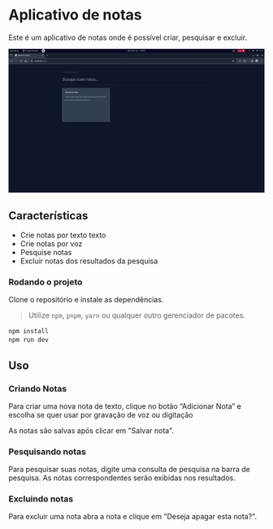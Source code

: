 # Aplicativo de notas

Este é um aplicativo de notas onde é possível criar, pesquisar e excluir.

![Tela inicial da aplicação](src/assets/video.gif)

## Características

- Crie notas por texto texto
- Crie notas por voz
- Pesquise notas
- Excluir notas dos resultados da pesquisa

### Rodando o projeto

Clone o repositório e instale as dependências.
> Utilize `npm`, `pnpm`, `yarn` ou qualquer outro gerenciador de pacotes.

```sh
npm install
npm run dev
```

## Uso

### Criando Notas

Para criar uma nova nota de texto, clique no botão “Adicionar Nota” e escolha se quer usar por gravação de voz ou digitação

As notas são salvas após clicar em "Salvar nota".

### Pesquisando notas

Para pesquisar suas notas, digite uma consulta de pesquisa na barra de pesquisa. As notas correspondentes serão exibidas nos resultados.

### Excluindo notas

Para excluir uma nota abra a nota e clique em "Deseja apagar esta nota?".
